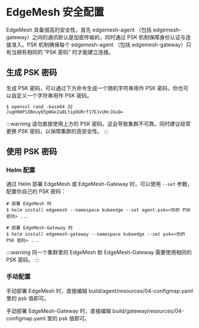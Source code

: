 # EdgeMesh 安全配置

EdgeMesh 具备很高的安全性，首先 edgemesh-agent （包括 edgemesh-gateway）之间的通讯默认是加密传输的，同时通过 PSK 机制保障身份认证与连接准入。PSK 机制确保每个 edgemesh-agent （包括 edgemesh-gateway）只有当拥有相同的 “PSK 密码” 时才能建立连接。

## 生成 PSK 密码

生成 PSK 密码，可以通过下方命令生成一个随机字符串用作 PSK 密码，你也可以自定义一个字符串用作 PSK 密码。

```shell
$ openssl rand -base64 32
JugH9HP1XBouyO5pWGeZa8LtipDURrf17EJvUHcJGuQ=
```

:::warning
请勿直接使用上方的 PSK 密码，这会导致集群不可靠。同时建议经常更换 PSK 密码，以保障集群的高安全性。
:::

## 使用 PSK 密码

### Helm 配置

通过 Helm 部署 EdgeMesh 或 EdgeMesh-Gateway 时，可以使用 `--set` 参数，配置你自己的 PSK 密码：

```shell
# 部署 EdgeMesh 时
$ helm install edgemesh --namespace kubeedge --set agent.psk=<你的 PSK 密码> ...

# 部署 EdgeMesh-Gateway 时
$ helm install edgemesh-gateway --namespace kubeedge --set psk=<你的 PSK 密码> ...
```

:::warning
同一个集群里的 EdgeMesh 和 EdgeMesh-Gateway 需要使用相同的 PSK 密码。
:::

### 手动配置

手动部署 EdgeMesh 时，直接编辑 build/agent/resources/04-configmap.yaml 里的 psk 值即可。

手动部署 EdgeMesh-Gateway 时，直接编辑 build/gateway/resources/04-configmap.yaml 里的 psk 值即可。
